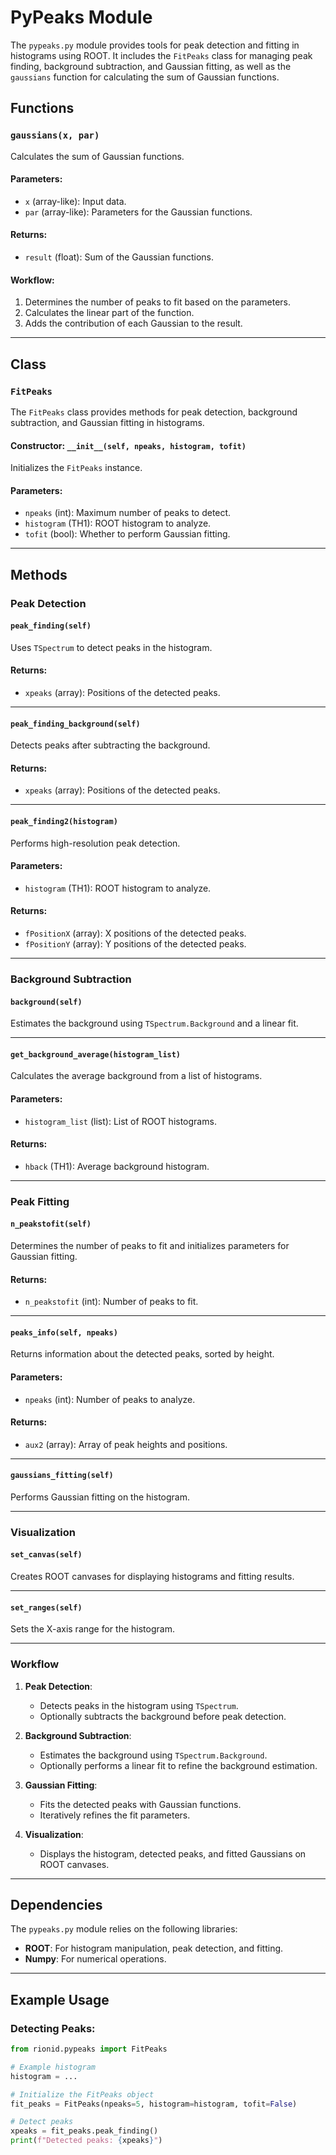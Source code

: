 # PyPeaks Module

The `pypeaks.py` module provides tools for peak detection and fitting in histograms using ROOT. It includes the `FitPeaks` class for managing peak finding, background subtraction, and Gaussian fitting, as well as the `gaussians` function for calculating the sum of Gaussian functions.

## Functions

### `gaussians(x, par)`
Calculates the sum of Gaussian functions.

#### Parameters:
- `x` (array-like): Input data.
- `par` (array-like): Parameters for the Gaussian functions.

#### Returns:
- `result` (float): Sum of the Gaussian functions.

#### Workflow:
1. Determines the number of peaks to fit based on the parameters.
2. Calculates the linear part of the function.
3. Adds the contribution of each Gaussian to the result.

---

## Class

### `FitPeaks`

The `FitPeaks` class provides methods for peak detection, background subtraction, and Gaussian fitting in histograms.

#### Constructor: `__init__(self, npeaks, histogram, tofit)`

Initializes the `FitPeaks` instance.

#### Parameters:
- `npeaks` (int): Maximum number of peaks to detect.
- `histogram` (TH1): ROOT histogram to analyze.
- `tofit` (bool): Whether to perform Gaussian fitting.

---

## Methods

### Peak Detection

#### `peak_finding(self)`
Uses `TSpectrum` to detect peaks in the histogram.

#### Returns:
- `xpeaks` (array): Positions of the detected peaks.

---

#### `peak_finding_background(self)`
Detects peaks after subtracting the background.

#### Returns:
- `xpeaks` (array): Positions of the detected peaks.

---

#### `peak_finding2(histogram)`
Performs high-resolution peak detection.

#### Parameters:
- `histogram` (TH1): ROOT histogram to analyze.

#### Returns:
- `fPositionX` (array): X positions of the detected peaks.
- `fPositionY` (array): Y positions of the detected peaks.

---

### Background Subtraction

#### `background(self)`
Estimates the background using `TSpectrum.Background` and a linear fit.

---

#### `get_background_average(histogram_list)`
Calculates the average background from a list of histograms.

#### Parameters:
- `histogram_list` (list): List of ROOT histograms.

#### Returns:
- `hback` (TH1): Average background histogram.

---

### Peak Fitting

#### `n_peakstofit(self)`
Determines the number of peaks to fit and initializes parameters for Gaussian fitting.

#### Returns:
- `n_peakstofit` (int): Number of peaks to fit.

---

#### `peaks_info(self, npeaks)`
Returns information about the detected peaks, sorted by height.

#### Parameters:
- `npeaks` (int): Number of peaks to analyze.

#### Returns:
- `aux2` (array): Array of peak heights and positions.

---

#### `gaussians_fitting(self)`
Performs Gaussian fitting on the histogram.

---

### Visualization

#### `set_canvas(self)`
Creates ROOT canvases for displaying histograms and fitting results.

---

#### `set_ranges(self)`
Sets the X-axis range for the histogram.

---

### Workflow

1. **Peak Detection**:
   - Detects peaks in the histogram using `TSpectrum`.
   - Optionally subtracts the background before peak detection.

2. **Background Subtraction**:
   - Estimates the background using `TSpectrum.Background`.
   - Optionally performs a linear fit to refine the background estimation.

3. **Gaussian Fitting**:
   - Fits the detected peaks with Gaussian functions.
   - Iteratively refines the fit parameters.

4. **Visualization**:
   - Displays the histogram, detected peaks, and fitted Gaussians on ROOT canvases.

---

## Dependencies

The `pypeaks.py` module relies on the following libraries:
- **ROOT**: For histogram manipulation, peak detection, and fitting.
- **Numpy**: For numerical operations.

---

## Example Usage

### Detecting Peaks:
```python
from rionid.pypeaks import FitPeaks

# Example histogram
histogram = ...

# Initialize the FitPeaks object
fit_peaks = FitPeaks(npeaks=5, histogram=histogram, tofit=False)

# Detect peaks
xpeaks = fit_peaks.peak_finding()
print(f"Detected peaks: {xpeaks}")
```